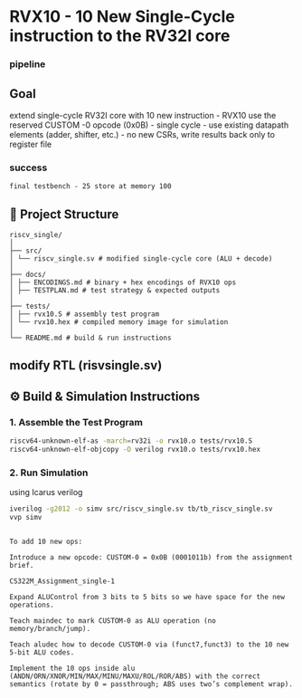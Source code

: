 # RVX10 - 10 New Single-Cycle instruction to the RV32I core
### pipeline
## Goal 
extend single-cycle RV32I core with 10 new instruction - RVX10
use the reserved CUSTOM -0 opcode (0x0B)
    - single cycle
    - use existing datapath elements (adder, shifter, etc.)
    - no new CSRs, write results back only to register file
### success 
    final testbench - 25 store at memory 100
## 📂 Project Structure
```
riscv_single/
│
├── src/
│ └── riscv_single.sv # modified single-cycle core (ALU + decode)
│
├── docs/
│ ├── ENCODINGS.md # binary + hex encodings of RVX10 ops
│ ├── TESTPLAN.md # test strategy & expected outputs
│
├── tests/
│ ├── rvx10.S # assembly test program
│ └── rvx10.hex # compiled memory image for simulation
│
└── README.md # build & run instructions
```
## modify RTL (risvsingle.sv)

## ⚙️ Build & Simulation Instructions

### 1. Assemble the Test Program
```bash
riscv64-unknown-elf-as -march=rv32i -o rvx10.o tests/rvx10.S
riscv64-unknown-elf-objcopy -O verilog rvx10.o tests/rvx10.hex
```
### 2. Run Simulation
using Icarus verilog

```bash
iverilog -g2012 -o simv src/riscv_single.sv tb/tb_riscv_single.sv
vvp simv
```
```

To add 10 new ops:

Introduce a new opcode: CUSTOM-0 = 0x0B (0001011b) from the assignment brief. 

CS322M_Assignment_single-1

Expand ALUControl from 3 bits to 5 bits so we have space for the new operations.

Teach maindec to mark CUSTOM-0 as ALU operation (no memory/branch/jump).

Teach aludec how to decode CUSTOM-0 via (funct7,funct3) to the 10 new 5-bit ALU codes.

Implement the 10 ops inside alu (ANDN/ORN/XNOR/MIN/MAX/MINU/MAXU/ROL/ROR/ABS) with the correct semantics (rotate by 0 = passthrough; ABS uses two’s complement wrap).
```
